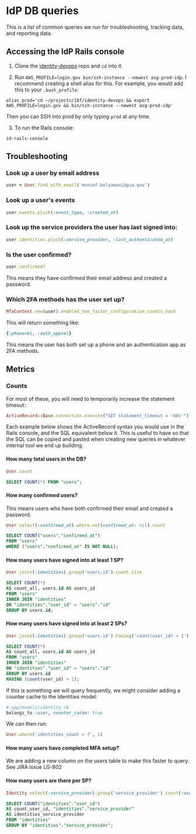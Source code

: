 # IdP DB queries

This is a list of common queries we run for troubleshooting, tracking
data, and reporting data.

## Accessing the IdP Rails console
1. Clone the [identity-devops](https://github.com/18F/identity-devops) repo and
`cd` into it.

2. Run `AWS_PROFILE=login.gov bin/ssh-instance --newest asg-prod-idp`. I
recommend creating a shell alias for this. For example, you would add this to
your `.bash_profile`:
```console
alias prod='cd ~/projects/18f/identity-devops && export AWS_PROFILE=login.gov && bin/ssh-instance --newest asg-prod-idp'
```
Then you can SSH into prod by only typing `prod` at any time.

3. To run the Rails console:
```console
id-rails-console
```

## Troubleshooting

### Look up a user by email address

```ruby
user = User.find_with_email('moncef.belyamani@gsa.gov')
```

### Look up a user's events
```ruby
user.events.pluck(:event_type, :created_at)
```

### Look up the service providers the user has last signed into:
```ruby
user.identities.pluck(:service_provider, :last_authenticated_at)
```

### Is the user confirmed?
```ruby
user.confirmed?
```
This means they have confirmed their email address and created a password.

### Which 2FA methods has the user set up?
```ruby
MfaContext.new(user).enabled_two_factor_configuration_counts_hash
```
This will return something like:
```ruby
{:phone=>1, :auth_app=>1}
```
This means the user has both set up a phone and an authentication app as 2FA
methods.

## Metrics

### Counts

For most of these, you will need to temporarily increase the statement timeout:
```ruby
ActiveRecord::Base.connection.execute("SET statement_timeout = '60s'")
```

Each example below shows the ActiveRecord syntax you would use in the Rails
console, and the SQL equivalent below it. This is useful to have so that the
SQL can be copied and pasted when creating new queries in whatever internal tool
we end up building.

#### How many total users in the DB?
```ruby
User.count
```
```sql
SELECT COUNT(*) FROM "users";
```

#### How many confirmed users?
This means users who have both confirmed their email and created a password.
```ruby
User.select(:confirmed_at).where.not(confirmed_at: nil).count
```
```sql
SELECT COUNT("users"."confirmed_at")
FROM "users"
WHERE ("users"."confirmed_at" IS NOT NULL);
```

#### How many users have signed into at least 1 SP?
```ruby
User.joins(:identities).group('users.id').count.size
```
```sql
SELECT COUNT(*)
AS count_all, users.id AS users_id
FROM "users"
INNER JOIN "identities"
ON "identities"."user_id" = "users"."id"
GROUP BY users.id;
```

#### How many users have signed into at least 2 SPs?
```ruby
User.joins(:identities).group('users.id').having('count(user_id) > 1').count.size
```
```sql
SELECT COUNT(*)
AS count_all, users.id AS users_id
FROM "users"
INNER JOIN "identities"
ON "identities"."user_id" = "users"."id"
GROUP BY users.id
HAVING (count(user_id) > 1);
```

If this is something we will query frequently, we might consider adding a
counter cache to the Identities model:
```ruby
# app/models/identity.rb
belongs_to :user, counter_cache: true
```
We can then run:
```ruby
User.where('identities_count > ?', 1)
```

#### How many users have completed MFA setup?
We are adding a new column on the users table to make this faster to
query. See JIRA issue LG-802

#### How many users are there per SP?
```ruby
Identity.select(:service_provider).group('service_provider').count(:user_id)
```
```sql
SELECT COUNT("identities"."user_id")
AS count_user_id, "identities"."service_provider"
AS identities_service_provider
FROM "identities"
GROUP BY "identities"."service_provider";
```
